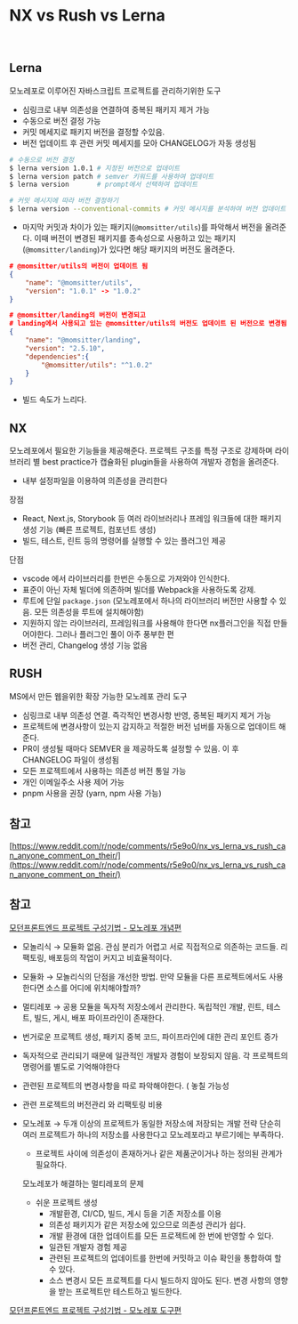 # NX vs Rush vs Lerna

<br/>

## Lerna

모노레포로 이루어진 자바스크립트 프로젝트를 관리하기위한 도구

- 심링크로 내부 의존성을 연결하여 중복된 패키지 제거 가능
- 수동으로 버전 결정 가능
- 커밋 메세지로 패키지 버전을 결정할 수있음.
- 버전 업데이트 후 관련 커밋 메세지를 모아 CHANGELOG가 자동 생성됨

```bash
# 수동으로 버전 결정
$ lerna version 1.0.1 # 지정된 버전으로 업데이트
$ lerna version patch # semver 키워드를 사용하여 업데이트
$ lerna version       # prompt에서 선택하여 업데이트

# 커밋 메시지에 따라 버전 결정하기
$ lerna version --conventional-commits # 커밋 메시지를 분석하여 버전 업데이트
```

- 마지막 커밋과 차이가 있는 패키지(`@momsitter/utils`)를 파악해서 버전을 올려준다.
이때 버전이 변경된 패키지를 종속성으로 사용하고 있는 패키지(`@momsitter/landing`)가 있다면 해당 패키지의 버전도 올려준다.

```json
# @momsitter/utils의 버전이 업데이트 됨
{
	"name": "@momsitter/utils",
	"version": "1.0.1" -> "1.0.2"
}

# @momsitter/landing의 버전이 변경되고 
# landing에서 사용되고 있는 @momsitter/utils의 버전도 업데이트 된 버전으로 변경됨
{
	"name": "@momsitter/landing",
	"version": "2.5.10",
	"dependencies":{
		"@momsitter/utils": "^1.0.2"
	}
}
```

- 빌드 속도가 느리다.

## NX

모노레포에서 필요한 기능들을 제공해준다. 프로젝트 구조를 특정 구조로 강제하며 라이브러리 별 best practice가 캡슐화된 plugin들을 사용하여 개발자 경험을 올려준다.

- 내부 설정파일을 이용하여 의존성을 관리한다

장점

- React, Next.js, Storybook 등 여러 라이브러리나 프레임 워크들에 대한 패키지 생성 기능 (빠른 프로젝트, 컴포넌트 생성)
- 빌드, 테스트, 린트 등의 명령어를 실행할 수 있는 플러그인 제공

단점

- vscode 에서 라이브러리를 한번은 수동으로 가져와야 인식한다.
- 표준이 아닌 자체 빌더에 의존하며 빌더를 Webpack을 사용하도록 강제.
- 루트에 단일 `package.json` (모노레포에서 하나의 라이브러리 버전만 사용할 수 있음. 모든 의존성을 루트에 설치해야함)
- 지원하지 않는 라이브러리, 프레임워크를 사용해야 한다면 nx플러그인을 직접 만들어야한다. 그러나 플러그인 풀이 아주 풍부한 편
- 버전 관리, Changelog 생성 기능 없음

## RUSH

MS에서 만든 웹을위한 확장 가능한 모노레포 관리 도구

- 심링크로 내부 의존성 연결. 즉각적인 변경사항 반영, 중복된 패키지 제거 가능
- 프로젝트에 변경사항이 있는지 감지하고 적절한 버전 넘버를 자동으로 업데이트 해준다.
- PR이 생성될 때마다 SEMVER 을 제공하도록 설정할 수 있음. 이 후 CHANGELOG 파일이 생성됨
- 모든 프로젝트에서 사용하는 의존성 버전 통일 가능
- 개인 이메일주소 사용 제어 가능
- pnpm 사용을 권장 (yarn, npm 사용 가능)

## 참고

[https://www.reddit.com/r/node/comments/r5e9o0/nx_vs_lerna_vs_rush_can_anyone_comment_on_their/](https://www.reddit.com/r/node/comments/r5e9o0/nx_vs_lerna_vs_rush_can_anyone_comment_on_their/)

## 참고

[모던프론트엔드 프로젝트 구성기법 - 모노레포 개념편](https://d2.naver.com/helloworld/0923884)

- 모놀리식 → 모듈화 없음. 관심 분리가 어렵고 서로 직접적으로 의존하는 코드들. 리팩토링, 배포등의 작업이 커지고 비효율적이다.
- 모듈화 → 모놀리식의 단점을 개선한 방법. 만약 모듈을 다른 프로젝트에서도 사용한다면 소스를 어디에 위치해야할까?
- 멀티레포 → 공용 모듈을 독자적 저장소에서 관리한다. 독립적인 개발, 린트, 테스트, 빌드, 게시, 배포 파이프라인이 존재한다.
- 번거로운 프로젝트 생성, 패키지 중복 코드, 파이프라인에 대한 관리 포인트 증가
- 독자적으로 관리되기 때문에 일관적인 개발자 경험이 보장되지 않음. 각 프로젝트의 명령어를 별도로 기억해야한다
- 관련된 프로젝트의 변경사항을 따로 파악해야한다. ( 놓칠 가능성 
- 관련 프로젝트의 버전관리 와 리팩토링 비용
- 모노레포 → 두개 이상의 프로젝트가 동일한 저장소에 저장되는 개발 전략
단순히 여러 프로젝트가 하나의 저장소를 사용한다고 모노레포라고 부르기에는 부족하다.
    - 프로젝트 사이에 의존성이 존재하거나 같은 제품군이거나 하는 정의된 관계가 필요하다.
    
    모노레포가 해결하는 멀티레포의 문제
    
    - 쉬운 프로젝트 생성
        - 개발환경, CI/CD, 빌드, 게시 등을 기존 저장소를 이용
        - 의존성 패키지가 같은 저장소에 있으므로 의존성 관리가 쉽다.
        - 개발 환경에 대한 업데이트를 모든 프로젝트에 한 번에 반영할 수 있다.
        - 일관된 개발자 경험 제공
        - 관련된 프로젝트의 업데이트를 한번에 커밋하고 이슈 확인을 통합하여 할 수 있다.
        - 소스 변경시 모든 프로젝트를 다시 빌드하지 않아도 된다. 변경 사항의 영향을 받는 프로젝트만 테스트하고 빌드한다.
        

[모던프론트엔드 프로젝트 구성기법 - 모노레포 도구편](https://d2.naver.com/helloworld/7553804)
